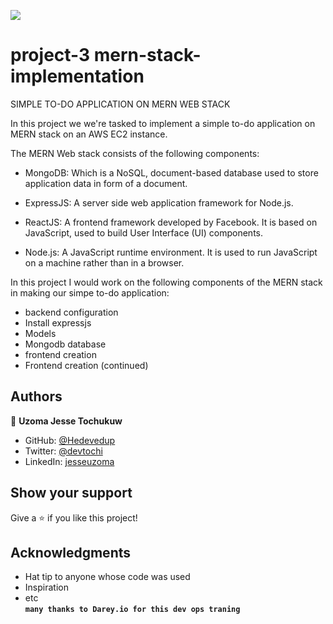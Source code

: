 ![](https://img.shields.io/badge/darey.io-orange)

# project-3 mern-stack-implementation
SIMPLE TO-DO APPLICATION ON MERN WEB STACK

In this project we we're tasked to implement a simple to-do application on MERN stack on an AWS EC2 instance.

The MERN Web stack consists of the following components:
- MongoDB: Which is a NoSQL, document-based database used to store application data in form of a document.

- ExpressJS: A server side web application framework for Node.js.

- ReactJS: A frontend framework developed by Facebook. It is based on JavaScript, used to build User Interface (UI) components.

- Node.js: A JavaScript runtime environment. It is used to run JavaScript on a machine rather than in a browser.


In this project I would work on the following components of the MERN stack in making our simpe to-do application:

- backend configuration
- Install expressjs
- Models
- Mongodb database
- frontend creation
- Frontend creation (continued)

## Authors

👤 **Uzoma Jesse Tochukuw**

- GitHub: [@Hedevedup](https://github.com/githubhandle)
- Twitter: [@devtochi](https://twitter.com/twitterhandle)
- LinkedIn: [jesseuzoma](https://linkedin.com/in/linkedinhandle)




## Show your support

Give a ⭐️ if you like this project!

## Acknowledgments
- Hat tip to anyone whose code was used
- Inspiration
- etc  
**`many thanks to Darey.io for this dev ops traning`**
